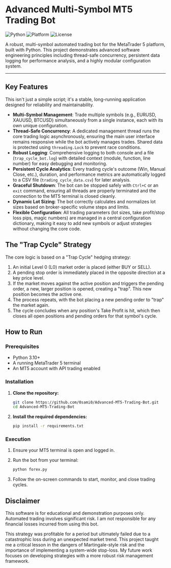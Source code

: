 # Advanced Multi-Symbol MT5 Trading Bot

![Python](https://img.shields.io/badge/Python-3.10%2B-blue) ![Platform](https://img.shields.io/badge/Platform-MetaTrader%205-orange) ![License](https://img.shields.io/badge/License-MIT-green)

A robust, multi-symbol automated trading bot for the MetaTrader 5 platform, built with Python. This project demonstrates advanced software engineering principles including thread-safe concurrency, persistent data logging for performance analysis, and a highly modular configuration system.

---

## Key Features

This isn't just a simple script; it's a stable, long-running application designed for reliability and maintainability.

*   **Multi-Symbol Management**: Trade multiple symbols (e.g., EURUSD, XAUUSD, BTCUSD) simultaneously from a single instance, each with its own unique configuration.
*   **Thread-Safe Concurrency**: A dedicated management thread runs the core trading logic asynchronously, ensuring the main user interface remains responsive while the bot actively manages trades. Shared data is protected using `threading.Lock` to prevent race conditions.
*   **Robust Logging**: Comprehensive logging to both console and a file (`trap_cycle_bot.log`) with detailed context (module, function, line number) for easy debugging and monitoring.
*   **Persistent Cycle Analytics**: Every trading cycle's outcome (Win, Manual Close, etc.), duration, and performance metrics are automatically logged to a CSV file (`trading_cycle_data.csv`) for later analysis.
*   **Graceful Shutdown**: The bot can be stopped safely with `Ctrl+C` or an `exit` command, ensuring all threads are properly terminated and the connection to the MT5 terminal is closed cleanly.
*   **Dynamic Lot Sizing**: The bot correctly calculates and normalizes lot sizes based on broker-specific volume steps and limits.
*   **Flexible Configuration**: All trading parameters (lot sizes, take profit/stop loss pips, magic numbers) are managed in a central configuration dictionary, making it easy to add new symbols or adjust strategies without changing the core code.

## The "Trap Cycle" Strategy

The core logic is based on a "Trap Cycle" hedging strategy:
1.  An initial Level 0 (L0) market order is placed (either BUY or SELL).
2.  A pending stop order is immediately placed in the opposite direction at a key price level.
3.  If the market moves against the active position and triggers the pending order, a new, larger position is opened, creating a "trap". This new position becomes the active one.
4.  The process repeats, with the bot placing a new pending order to "trap" the market again.
5.  The cycle concludes when any position's Take Profit is hit, which then closes all open positions and pending orders for that symbol's cycle.

## How to Run

### Prerequisites
- Python 3.10+
- A running MetaTrader 5 terminal
- An MT5 account with API trading enabled

### Installation

1.  **Clone the repository:**
    ```bash
    git clone https://github.com/0sami0/Advanced-MT5-Trading-Bot.git
    cd Advanced-MT5-Trading-Bot
    ```

2.  **Install the required dependencies:**
    ```bash
    pip install -r requirements.txt
    ```

### Execution

1.  Ensure your MT5 terminal is open and logged in.
2.  Run the bot from your terminal:
    ```bash
    python forex.py
    ```

3.  Follow the on-screen commands to start, monitor, and close trading cycles.

## Disclaimer

This software is for educational and demonstration purposes only. Automated trading involves significant risk. I am not responsible for any financial losses incurred from using this bot.

This strategy was profitable for a period but ultimately failed due to a catastrophic loss during an unexpected market trend. This project taught me a critical lesson in the dangers of Martingale-style risk and the importance of implementing a system-wide stop-loss. My future work focuses on developing strategies with a more robust risk management framework.
